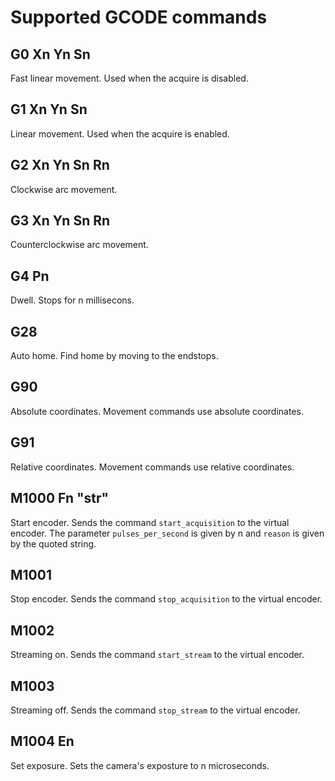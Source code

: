 # Supported GCODE commands

## G0 Xn Yn Sn
Fast linear movement. Used when the acquire is disabled.

## G1 Xn Yn Sn
Linear movement. Used when the acquire is enabled.

## G2 Xn Yn Sn Rn
Clockwise arc movement. 

## G3 Xn Yn Sn Rn
Counterclockwise arc movement. 

## G4 Pn
Dwell. Stops for n millisecons.

## G28
Auto home. Find home by moving to the endstops.

## G90
Absolute coordinates. Movement commands use absolute coordinates.

## G91
Relative coordinates. Movement commands use relative coordinates.

## M1000 Fn "str"
Start encoder. Sends the command `start_acquisition` to the virtual encoder.
The parameter `pulses_per_second` is given by n and `reason` is given by the quoted string.

## M1001
Stop encoder. Sends the command `stop_acquisition` to the virtual encoder.

## M1002
Streaming on. Sends the command `start_stream` to the virtual encoder.

## M1003
Streaming off. Sends the command `stop_stream` to the virtual encoder.

## M1004 En
Set exposure. Sets the camera's exposture to n microseconds.
